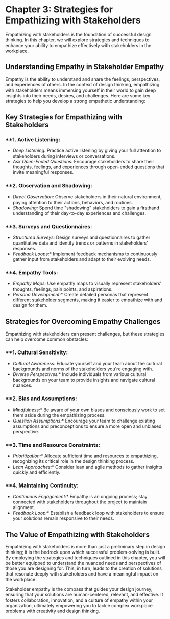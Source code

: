 Chapter 3: Strategies for Empathizing with Stakeholders
=======================================================

Empathizing with stakeholders is the foundation of successful design thinking. In this chapter, we will explore strategies and techniques to enhance your ability to empathize effectively with stakeholders in the workplace.

**Understanding Empathy in Stakeholder Empathy**
------------------------------------------------

Empathy is the ability to understand and share the feelings, perspectives, and experiences of others. In the context of design thinking, empathizing with stakeholders means immersing yourself in their world to gain deep insights into their needs, desires, and challenges. Here are some key strategies to help you develop a strong empathetic understanding:

**Key Strategies for Empathizing with Stakeholders**
----------------------------------------------------

### \*\*1. **Active Listening:**

* *Deep Listening:* Practice active listening by giving your full attention to stakeholders during interviews or conversations.
* *Ask Open-Ended Questions:* Encourage stakeholders to share their thoughts, feelings, and experiences through open-ended questions that invite meaningful responses.

### \*\*2. **Observation and Shadowing:**

* *Direct Observation:* Observe stakeholders in their natural environment, paying attention to their actions, behaviors, and routines.
* *Shadowing:* Spend time "shadowing" stakeholders to gain a firsthand understanding of their day-to-day experiences and challenges.

### \*\*3. **Surveys and Questionnaires:**

* *Structured Surveys:* Design surveys and questionnaires to gather quantitative data and identify trends or patterns in stakeholders' responses.
* *Feedback Loops:*\* Implement feedback mechanisms to continuously gather input from stakeholders and adapt to their evolving needs.

### \*\*4. **Empathy Tools:**

* *Empathy Maps:* Use empathy maps to visually represent stakeholders' thoughts, feelings, pain points, and aspirations.
* *Persona Development:*\* Create detailed personas that represent different stakeholder segments, making it easier to empathize with and design for them.

**Strategies for Overcoming Empathy Challenges**
------------------------------------------------

Empathizing with stakeholders can present challenges, but these strategies can help overcome common obstacles:

### \*\*1. **Cultural Sensitivity:**

* *Cultural Awareness:* Educate yourself and your team about the cultural backgrounds and norms of the stakeholders you're engaging with.
* *Diverse Perspectives:*\* Include individuals from various cultural backgrounds on your team to provide insights and navigate cultural nuances.

### \*\*2. **Bias and Assumptions:**

* *Mindfulness:*\* Be aware of your own biases and consciously work to set them aside during the empathizing process.
* *Question Assumptions:*\* Encourage your team to challenge existing assumptions and preconceptions to ensure a more open and unbiased perspective.

### \*\*3. **Time and Resource Constraints:**

* *Prioritization:*\* Allocate sufficient time and resources to empathizing, recognizing its critical role in the design thinking process.
* *Lean Approaches:*\* Consider lean and agile methods to gather insights quickly and efficiently.

### \*\*4. **Maintaining Continuity:**

* *Continuous Engagement:*\* Empathy is an ongoing process; stay connected with stakeholders throughout the project to maintain alignment.
* *Feedback Loop:*\* Establish a feedback loop with stakeholders to ensure your solutions remain responsive to their needs.

**The Value of Empathizing with Stakeholders**
----------------------------------------------

Empathizing with stakeholders is more than just a preliminary step in design thinking; it is the bedrock upon which successful problem-solving is built. By employing the strategies and techniques outlined in this chapter, you will be better equipped to understand the nuanced needs and perspectives of those you are designing for. This, in turn, leads to the creation of solutions that resonate deeply with stakeholders and have a meaningful impact on the workplace.

Stakeholder empathy is the compass that guides your design journey, ensuring that your solutions are human-centered, relevant, and effective. It fosters collaboration, innovation, and a culture of empathy within your organization, ultimately empowering you to tackle complex workplace problems with creativity and design thinking.
